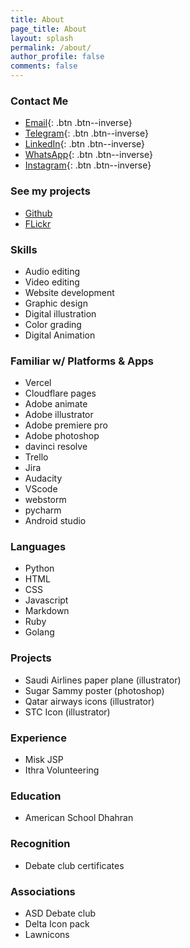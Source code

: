 ```yaml
---
title: About
page_title: About
layout: splash
permalink: /about/
author_profile: false
comments: false
---
```


<!-- {: .btn .btn--inverse} -->

### Contact Me

- [Email](mailto:rayyanbc@gmail.com){: .btn .btn--inverse}
- [Telegram](https://t.me/rayyantg){: .btn .btn--inverse}
- [LinkedIn](https://www.linkedin.com/in/rayyan-manzary-3534b6251/){: .btn .btn--inverse}
- [WhatsApp](https://wa.me/yourphonenumber){: .btn .btn--inverse}
- [Instagram](https://www.instagram.com/rayyan.manzary){: .btn .btn--inverse}

### See my projects

- [Github](https://github.com/rayyangh)
- [FLickr](https://www.flickr.com/photos/201933183@N04/)

### Skills

- Audio editing
- Video editing
- Website development
- Graphic design
- Digital illustration
- Color grading
- Digital Animation

### Familiar w/ Platforms & Apps

- Vercel
- Cloudflare pages
- Adobe animate
- Adobe illustrator
- Adobe premiere pro
- Adobe photoshop
- davinci resolve
- Trello
- Jira
- Audacity
- VScode
- webstorm
- pycharm
- Android studio

### Languages

- Python
- HTML
- CSS
- Javascript
- Markdown
- Ruby
- Golang

### Projects

- Saudi Airlines paper plane (illustrator)
- Sugar Sammy poster (photoshop)
- Qatar airways icons (illustrator)
- STC Icon (illustrator)

### Experience

- Misk JSP
- Ithra Volunteering

### Education

- American School Dhahran

### Recognition

- Debate club certificates

### Associations

- ASD Debate club
- Delta Icon pack
- Lawnicons

